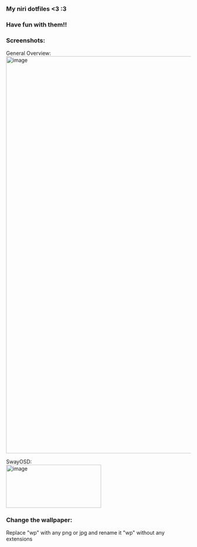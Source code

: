 ### My niri dotfiles <3 :3
### Have fun with them!!

### Screenshots:
General Overview:
<img width="1920" height="1079" alt="image" src="https://github.com/user-attachments/assets/34c1454a-a4d4-4b61-b252-33495664d03d" />

SwayOSD:
<br />
<img width="259" height="117" alt="image" src="https://github.com/user-attachments/assets/6d9a3ad1-618a-4e25-bac2-36c050a1d384" />

### Change the wallpaper:
Replace "wp" with any png or jpg and rename it "wp" without any extensions
